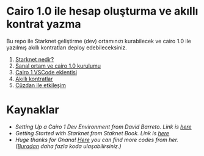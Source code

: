 # Cairo 1.0 ile hesap oluşturma ve akıllı kontrat yazma

Bu repo ile Starknet geliştirme (dev) ortamınızı kurabilecek ve cairo 1.0 ile yazılmış akıllı kontratları deploy edebileceksiniz.

1. [Starknet nedir?](./chapters/1.%20Starknet%20nedir%3F.md)
2. [Sanal ortam ve cairo 1.0 kurulumu](./chapters/2.%20Sanal%20ortam%20ve%20cairo%201.0%20kurulumu.md)
3. [Cairo 1 VSCode eklentisi](./chapters/3.%20Cairo%201%20VSCode%20eklentisi.md)
4. [Akıllı kontratlar](./chapters/4.%20Akıllı%20kontratlar.md)
5. [Cüzdan ile etkileşim](./chapters/5.%20Cu%CC%88zdan%20ile%20etkilesim.md)

# Kaynaklar
- *Setting Up a Cairo 1 Dev Environment from David Barreto. Link is [here](https://docs.google.com/document/d/e/2PACX-1vQO7MSt_JINcGItO4-aIH-FQE9xN_Ssa6zQXC93f0e7W5g7ECny57w3E2M9-fdTdU5Ne1R-Kt9g8_EB/pub)*
- *Getting Started with Starknet from Staknet Book. Link is [here](https://book.starknet.io/chapter_1/index.html)*
- *Huge thanks for Gnana! [Here](https://gist.github.com/gyan0890) you can find more codes from her. ([Buradan](https://gist.github.com/gyan0890) daha fazla koda ulaşabilirsiniz.)*